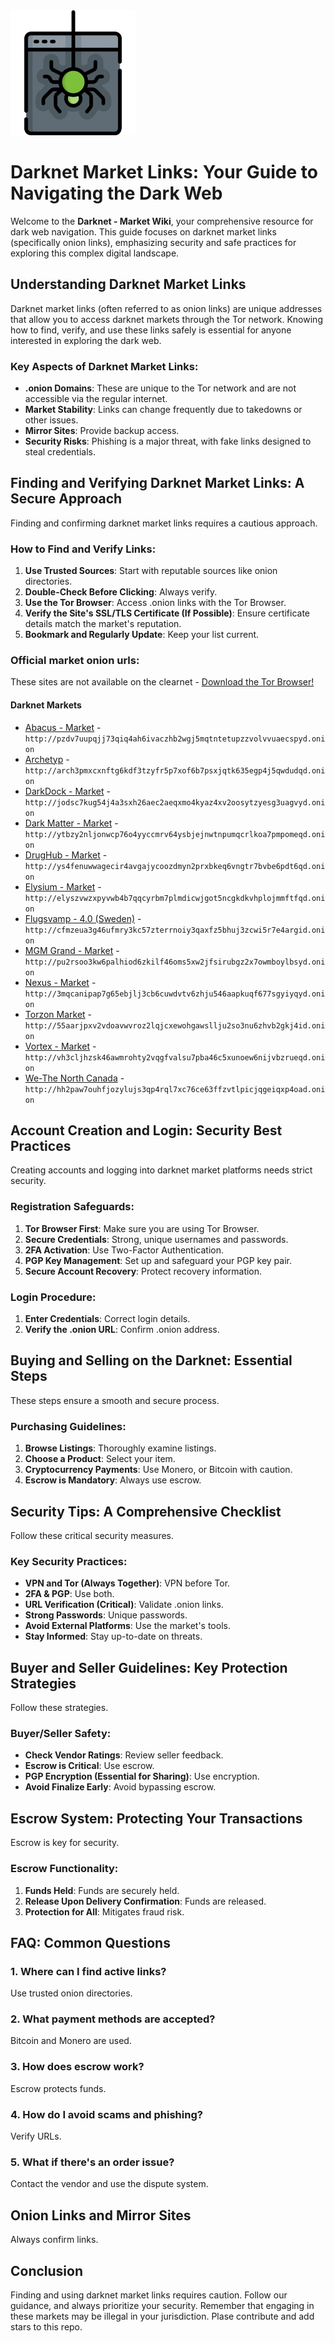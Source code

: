 <img src="/src/blank.webp" width="200">

# Darknet Market Links: Your Guide to Navigating the Dark Web

Welcome to the **Darknet - Market Wiki**, your comprehensive resource for dark web navigation. This guide focuses on darknet market links (specifically onion links), emphasizing security and safe practices for exploring this complex digital landscape.

## Understanding Darknet Market Links

Darknet market links (often referred to as onion links) are unique addresses that allow you to access darknet markets through the Tor network. Knowing how to find, verify, and use these links safely is essential for anyone interested in exploring the dark web.

### Key Aspects of Darknet Market Links:
-   **.onion Domains**: These are unique to the Tor network and are not accessible via the regular internet.
-   **Market Stability**: Links can change frequently due to takedowns or other issues.
-   **Mirror Sites**: Provide backup access.
-   **Security Risks**: Phishing is a major threat, with fake links designed to steal credentials.

## Finding and Verifying Darknet Market Links: A Secure Approach

Finding and confirming darknet market links requires a cautious approach.

### How to Find and Verify Links:
1.  **Use Trusted Sources**: Start with reputable sources like onion directories.
2.  **Double-Check Before Clicking**: Always verify.
3.  **Use the Tor Browser**: Access .onion links with the Tor Browser.
4.  **Verify the Site's SSL/TLS Certificate (If Possible)**: Ensure certificate details match the market's reputation.
5.  **Bookmark and Regularly Update**: Keep your list current.

### Official market onion urls:
These sites are not available on the clearnet - [Download the Tor Browser!](https://www.torproject.org/download/)

#### Darknet Markets

*   [Abacus - Market](http://pzdv7uupqjj73qiq4ah6ivaczhb2wgj5mqtntetupzzvolvvuaecspyd.onion) - `http://pzdv7uupqjj73qiq4ah6ivaczhb2wgj5mqtntetupzzvolvvuaecspyd.onion`
*   [Archetyp](@archetyp) - `http://arch3pmxcxnftg6kdf3tzyfr5p7xof6b7psxjqtk635egp4j5qwdudqd.onion`
*   [DarkDock - Market](http://jodsc7kug54j4a3sxh26aec2aeqxmo4kyaz4xv2oosytzyesg3uagvyd.onion) - `http://jodsc7kug54j4a3sxh26aec2aeqxmo4kyaz4xv2oosytzyesg3uagvyd.onion`
*   [Dark Matter - Market](http://ytbzy2nljonwcp76o4yyccmrv64ysbjejnwtnpumqcrlkoa7pmpomeqd.onion) - `http://ytbzy2nljonwcp76o4yyccmrv64ysbjejnwtnpumqcrlkoa7pmpomeqd.onion`
*   [DrugHub - Market](http://ys4fenuwwagecir4avgajycoozdmyn2prxbkeq6vngtr7bvbe6pdt6qd.onion) - `http://ys4fenuwwagecir4avgajycoozdmyn2prxbkeq6vngtr7bvbe6pdt6qd.onion`
*   [Elysium - Market](http://elyszvwzxpyvwb4b7qqcyrbm7plmdicwjgot5ncgkdkvhplojmmftfqd.onion) - `http://elyszvwzxpyvwb4b7qqcyrbm7plmdicwjgot5ncgkdkvhplojmmftfqd.onion`
*   [Flugsvamp - 4.0 (Sweden)](http://cfmzeua3g46ufmry3kc57zterrnoiy3qaxfz5bhuj3zcwi5r7e4argid.onion) - `http://cfmzeua3g46ufmry3kc57zterrnoiy3qaxfz5bhuj3zcwi5r7e4argid.onion`
*   [MGM Grand - Market](http://pu2rsoo3kw6palhiod6zkilf46oms5xw2jfsirubgz2x7owmboylbsyd.onion) - `http://pu2rsoo3kw6palhiod6zkilf46oms5xw2jfsirubgz2x7owmboylbsyd.onion`
*   [Nexus - Market](http://3mqcanipap7g65ebjlj3cb6cuwdvtv6zhju546aapkuqf677sgyiyqyd.onion) - `http://3mqcanipap7g65ebjlj3cb6cuwdvtv6zhju546aapkuqf677sgyiyqyd.onion`
*   [Torzon Market](http://55aarjpxv2vdoavwvroz2lqjcxewohgawsllju2so3nu6zhvb2gkj4id.onion) - `http://55aarjpxv2vdoavwvroz2lqjcxewohgawsllju2so3nu6zhvb2gkj4id.onion`
*   [Vortex - Market](http://vh3cljhzsk46awmrohty2vqgfvalsu7pba46c5xunoew6nijvbzrueqd.onion) - `http://vh3cljhzsk46awmrohty2vqgfvalsu7pba46c5xunoew6nijvbzrueqd.onion`
*   [We-The North Canada](http://hh2paw7ouhfjozylujs3qp4rql7xc76ce63ffzvtlpicjqgeiqxp4oad.onion) - `http://hh2paw7ouhfjozylujs3qp4rql7xc76ce63ffzvtlpicjqgeiqxp4oad.onion`

## Account Creation and Login: Security Best Practices

Creating accounts and logging into darknet market platforms needs strict security.

### Registration Safeguards:
1.  **Tor Browser First**: Make sure you are using Tor Browser.
2.  **Secure Credentials**: Strong, unique usernames and passwords.
3.  **2FA Activation**: Use Two-Factor Authentication.
4.  **PGP Key Management**: Set up and safeguard your PGP key pair.
5.  **Secure Account Recovery**: Protect recovery information.

### Login Procedure:
1.  **Enter Credentials**: Correct login details.
2.  **Verify the .onion URL**: Confirm .onion address.

## Buying and Selling on the Darknet: Essential Steps

These steps ensure a smooth and secure process.

### Purchasing Guidelines:
1.  **Browse Listings**: Thoroughly examine listings.
2.  **Choose a Product**: Select your item.
3.  **Cryptocurrency Payments**: Use Monero, or Bitcoin with caution.
4.  **Escrow is Mandatory**: Always use escrow.

## Security Tips: A Comprehensive Checklist

Follow these critical security measures.

### Key Security Practices:
-   **VPN and Tor (Always Together)**: VPN before Tor.
-   **2FA & PGP**: Use both.
-   **URL Verification (Critical)**: Validate .onion links.
-   **Strong Passwords**: Unique passwords.
-   **Avoid External Platforms**: Use the market's tools.
-   **Stay Informed**: Stay up-to-date on threats.

## Buyer and Seller Guidelines: Key Protection Strategies

Follow these strategies.

### Buyer/Seller Safety:
-   **Check Vendor Ratings**: Review seller feedback.
-   **Escrow is Critical**: Use escrow.
-   **PGP Encryption (Essential for Sharing)**: Use encryption.
-   **Avoid Finalize Early**: Avoid bypassing escrow.

## Escrow System: Protecting Your Transactions

Escrow is key for security.

### Escrow Functionality:
1.  **Funds Held**: Funds are securely held.
2.  **Release Upon Delivery Confirmation**: Funds are released.
3.  **Protection for All**: Mitigates fraud risk.

## FAQ: Common Questions

### 1. Where can I find active links?
Use trusted onion directories.

### 2. What payment methods are accepted?
Bitcoin and Monero are used.

### 3. How does escrow work?
Escrow protects funds.

### 4. How do I avoid scams and phishing?
Verify URLs.

### 5. What if there's an order issue?
Contact the vendor and use the dispute system.

## Onion Links and Mirror Sites

Always confirm links.

## Conclusion

Finding and using darknet market links requires caution. Follow our guidance, and always prioritize your security. Remember that engaging in these markets may be illegal in your jurisdiction.
Plase contribute and add stars to this repo.